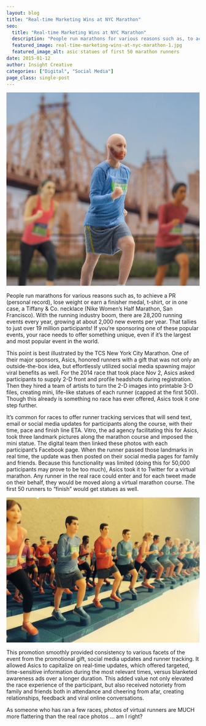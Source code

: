 ```yaml
---
layout: blog
title: "Real-time Marketing Wins at NYC Marathon"
seo:
  title: "Real-time Marketing Wins at NYC Marathon"
  description: "People run marathons for various reasons such as, to achieve a PR (personal record), lose weight or earn a finisher medal, t-shirt, or in one case, a Tiffany & Co. necklace (Nike Women’s Half Marathon, San Francisco)."
  featured_image: real-time-marketing-wins-at-nyc-marathon-1.jpg
  featured_image_alt: asic statues of first 50 marathon runners
date: 2015-01-12
author: Insight Creative
categories: ["Digital", "Social Media"]
page_class: single-post
---
```


![asic statues of first 50 marathon runners](real-time-marketing-wins-at-nyc-marathon-1.jpg)

People run marathons for various reasons such as, to achieve a PR (personal record), lose weight or earn a finisher medal, t-shirt, or in one case, a Tiffany & Co. necklace (Nike Women’s Half Marathon, San Francisco). With the running industry boom, there are 28,200 running events every year, growing at about 2,000 new events per year. That tallies to just over 19 million participants! If you’re sponsoring one of these popular events, your race needs to offer something unique, even if it’s the largest and most popular event in the world.

This point is best illustrated by the TCS New York City Marathon. One of their major sponsors, Asics, honored runners with a gift that was not only an outside-the-box idea, but effortlessly utilized social media spawning major viral benefits as well. For the 2014 race that took place Nov 2, Asics asked participants to supply 2-D front and profile headshots during registration. Then they hired a team of artists to turn the 2-D images into printable 3-D files, creating mini, life-like statues of each runner (capped at the first 500). Though this already is something no race has ever offered, Asics took it one step further.

It’s common for races to offer runner tracking services that will send text, email or social media updates for participants along the course, with their time, pace and finish line ETA. Vitro, the ad agency facilitating this for Asics, took three landmark pictures along the marathon course and imposed the mini statue. The digital team then linked these photos with each participant’s Facebook page. When the runner passed those landmarks in real time, the update was then posted on their social media pages for family and friends. Because this functionality was limited (doing this for 50,000 participants may prove to be too much), Asics took it to Twitter for a virtual marathon. Any runner in the real race could enter and for each tweet made on their behalf, they would be moved along a virtual marathon course. The first 50 runners to “finish” would get statues as well.

![asic statues of first 50 marathon runners ](real-time-marketing-wins-at-nyc-marathon-2.jpg)

This promotion smoothly provided consistency to various facets of the event from the promotional gift, social media updates and runner tracking. It allowed Asics to capitalize on real-time updates, which offered targeted, time-sensitive information during the most relevant times, versus blanketed awareness ads over a longer duration. This added value not only elevated the race experience of the participant, but also received notoriety from family and friends both in attendance and cheering from afar, creating relationships, feedback and viral online conversations.

As someone who has ran a few races, photos of virtual runners are MUCH more flattering than the real race photos ... am I right?
